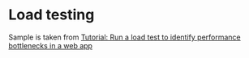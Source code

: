 # Load testing

Sample is taken from [Tutorial: Run a load test to identify performance bottlenecks in a web app](https://learn.microsoft.com/en-us/azure/load-testing/tutorial-identify-bottlenecks-azure-portal)